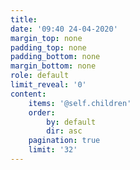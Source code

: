 ```yaml
---
title:
date: '09:40 24-04-2020'
margin_top: none
padding_top: none
padding_bottom: none
margin_bottom: none
role: default
limit_reveal: '0'
content:
    items: '@self.children'
    order:
        by: default
        dir: asc
    pagination: true
    limit: '32'
---
```


